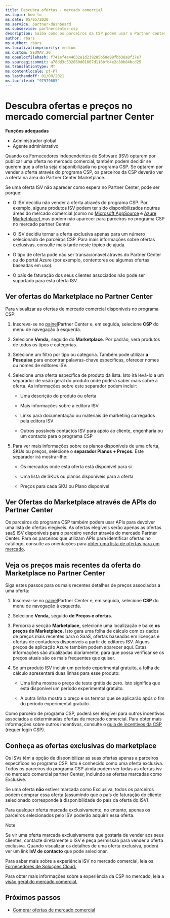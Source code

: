 ```yaml
---
title: Descubra ofertas - mercado comercial
ms.topic: how-to
ms.date: 05/05/2020
ms.service: partner-dashboard
ms.subservice: partnercenter-csp
description: Saiba como os parceiros da CSP podem usar o Partner Center para visualizar ou pesquisar no mercado ofertas ou preços de Fornecedores de Software Independentes (ISVs).
author: rbars
ms.author: rbars
ms.localizationpriority: medium
ms.custom: SEOMAY.20
ms.openlocfilehash: f741ef4e44632e1d239285b58e99fbb38a8f37e7
ms.sourcegitcommit: a78dd3c532860d01867d116bfb4e2c88b84bcd25
ms.translationtype: MT
ms.contentlocale: pt-PT
ms.lasthandoff: 01/08/2021
ms.locfileid: "97979605"
---
```

# <a name="discover-offers-and-pricing-in-partner-center-commercial-marketplace"></a>Descubra ofertas e preços no mercado comercial partner Center

**Funções adequadas**

- Administrador global
- Agente administrativo

Quando os Fornecedores independentes de Software (ISV) optarem por publicar uma oferta no mercado comercial, também podem decidir se querem que a oferta seja disponibilizada no programa CSP. Se optarem por vender a oferta através do programa CSP, os parceiros da CSP deverão ver a oferta na área do Partner Center Marketplace.

Se uma oferta ISV não aparecer como espera no Partner Center, pode ser porque:

- O ISV decidiu não vender a oferta através do programa CSP. Por exemplo, alguns produtos ISV podem ter sido disponibilizados noutras áreas do mercado comercial (como no [Microsoft AppSource](https://appsource.microsoft.com/) e [Azure Marketplace),](https://azuremarketplace.microsoft.com/)mas podem não aparecer para parceiros no programa CSP no mercado partner Center.

- O ISV decidiu tornar a oferta exclusiva apenas para um número selecionado de parceiros CSP. Para mais informações sobre ofertas exclusivas, consulte mais tarde neste tópico de ajuda.

- O tipo de oferta pode não ser transacionável através do Partner Center ou do portal Azure (por exemplo, contentores ou algumas ofertas baseadas em uso).

- O país de faturação dos seus clientes associados não pode ser suportado para esta oferta ISV.

## <a name="view-marketplace-offers-in-partner-center"></a>Ver ofertas do Marketplace no Partner Center

Para visualizar as ofertas de mercado comercial disponíveis no programa CSP:

1. Inscreva-se no [painel](https://partner.microsoft.com/dashboard)Partner Center e, em seguida, selecione **CSP** do menu de navegação à esquerda.

2. Selecione **Venda,** seguido do **Marketplace**. Por padrão, verá produtos de todos os tipos e categorias.

3. Selecione um filtro por tipo ou categoria. Também pode utilizar **a Pesquisa** para encontrar palavras-chave específicas, oferecer nomes ou nomes de editores ISV.

4. Selecione uma oferta específica de produto da lista. Isto irá levá-lo a um separador de visão geral do produto onde poderá saber mais sobre a oferta. As informações sobre este separador podem incluir: 

    - Uma descrição do produto ou oferta

    - Mais informações sobre a editora ISV

    - Links para documentação ou materiais de marketing carregados pela editora ISV

    - Outros possíveis contactos ISV para apoio ao cliente, engenharia ou um contacto para o programa CSP

5. Para ver mais informações sobre os planos disponíveis de uma oferta, SKUs ou preços, selecione o **separador Planos + Preços.** Este separador irá mostrar-lhe:

    - Os mercados onde esta oferta está disponível para si

    - Uma lista de SKUs ou planos disponíveis para a oferta

    - Preços para cada SKU ou Plano disponível

## <a name="view-marketplace-offers-via-partner-center-apis"></a>Ver Ofertas do Marketplace através de APIs do Partner Center

Os parceiros do programa CSP também podem usar APIs para devolver uma lista de ofertas elegíveis. As ofertas elegíveis serão apenas as ofertas saaS ISV disponíveis para o parceiro vender através do mercado Partner Center. Para os parceiros que utilizam APIs para identificar ofertas no catálogo, consulte as orientações para [obter uma lista de ofertas para um mercado](/partner-center/develop/create-subscription-azure-marketplace-products#get-a-list-of-offers-for-a-market).

## <a name="view-the-latest-marketplace-offer-pricing-in-partner-center"></a>Veja os preços mais recentes da oferta do Marketplace no Partner Center

Siga estes passos para os mais recentes detalhes de preços associados a uma oferta:

1. Inscreva-se no [painel](https://partner.microsoft.com/dashboard)Partner Center e, em seguida, selecione **CSP** do menu de navegação à esquerda.

2. Selecione **Venda,** seguido **de Preços e ofertas**.

3. Percorra a secção **Marketplace,** selecione uma localização e baixe **os preços do Marketplace.** Isto gera uma folha de cálculo com os dados de preços mais recentes para o SaaS, ofertas baseadas em licenças e ofertas de contadores disponíveis a partir de editores ISV. Alguns preços de aplicação Azure também podem aparecer aqui. Estas informações são atualizadas diariamente, para que possa verificar se os preços atuais são os mais frequentes que quiser.

4. Se um produto ISV incluir um período experimental gratuito, a folha de cálculo apresentará duas linhas para esse produto:

    - Uma linha mostra o preço de teste grátis de zero. Isto significa que está disponível um período experimental gratuito.

    - A outra linha mostra o preço e os termos que se aplicarão após o fim do período experimental gratuito.

Como parceiro de programa CSP, poderá ser elegível para outros incentivos associados a determinadas ofertas de mercado comercial. Para obter mais informações sobre outros incentivos, consulte o [guia de incentivos da CSP](https://aka.ms/partnerincentives) (requer login CSP).

## <a name="learn-about-marketplace-exclusive-offers"></a>Conheça as ofertas exclusivas do marketplace

Os ISVs têm a opção de disponibilizar as suas ofertas apenas a parceiros específicos no programa CSP. Isto é conhecido como uma oferta exclusiva. Todos os parceiros do programa CSP ainda podem ver todas as ofertas isv no mercado comercial partner Center, incluindo as ofertas marcadas como Exclusive.

Se uma oferta **não** estiver marcada como Exclusiva, todos os parceiros podem comprar essa oferta (assumindo que o país de faturação do cliente selecionado corresponde à disponibilidade do país da oferta do ISV).

Para qualquer oferta marcada exclusivamente, no entanto, apenas os parceiros selecionados pelo ISV poderão adquirir essa oferta.

> [!NOTE]
> Se vir uma oferta marcada exclusivamente que gostaria de vender aos seus clientes, contacte diretamente o ISV e peça permissão para vender a oferta exclusiva. Quando visualizar os detalhes de uma oferta exclusiva, poderá ver um link **IsV de contacto** que pode selecionar.

Para saber mais sobre a experiência ISV no mercado comercial, leia os [Fornecedores de Soluções Cloud.](/azure/marketplace/cloud-solution-providers)

Para obter mais informações sobre a experiência da CSP no mercado, leia a [visão geral do mercado comercial.](csp-commercial-marketplace-overview.md)

## <a name="next-steps"></a>Próximos passos

- [Comprar ofertas de mercado comercial](csp-commercial-marketplace-purchase.md)